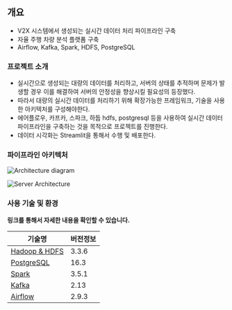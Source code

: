 ## 개요
- V2X 시스템에서 생성되는 실시간 데이터 처리 파이프라인 구축
- 자율 주행 차량 분석 플랫폼 구축
- Airflow, Kafka, Spark, HDFS, PostgreSQL

### 프로젝트 소개

- 실시간으로 생성되는 대량의 데이터를 처리하고, 서버의 상태를 추적하며 문제가 발생할 경우 이를 해결하여 서버의 안정성을 향상시킬 필요성의 등장했다.
- 따라서 대량의 실시간 데이터를 처리하기 위해 확장가능한 프레임워크, 기술을 사용한 아키텍처를 구성해야한다.
- 에어플로우, 카프카, 스파크, 하둡 hdfs, postgresql 등을 사용하여 실시간 데이터 파이프라인을 구축하는 것을 목적으로 프로젝트를 진행한다. 
- 데이터 시각화는 Streamlit을 통해서 수행 및 배포한다.

### 파이프라인 아키텍처

![Architecture diagram](https://github.com/user-attachments/assets/b2588285-1a27-4ed2-8bbd-e9bc3e1891c6)

![Server Architecture](https://github.com/user-attachments/assets/ca6e7eba-d86b-41f5-973c-7faa745165fc)


### 사용 기술 및 환경
**링크를 통해서 자세한 내용을 확인할 수 있습니다.**

|기술명|버전정보|
|--------|-------|
|[Hadoop & HDFS](https://github.com/leegyoungmin/data_plumber13/tree/master/hadoop%20hdfs)|3.3.6|
|[PostgreSQL](https://github.com/leegyoungmin/data_plumber13/tree/master/PostgreSQL)|16.3| 
|[Spark](https://github.com/leegyoungmin/data_plumber13/tree/master/Spark)|3.5.1|
|[Kafka](https://github.com/leegyoungmin/data_plumber13/tree/master/Kafka)|2.13|
|[Airflow](https://github.com/leegyoungmin/data_plumber13/tree/master/Airflow)|2.9.3|
